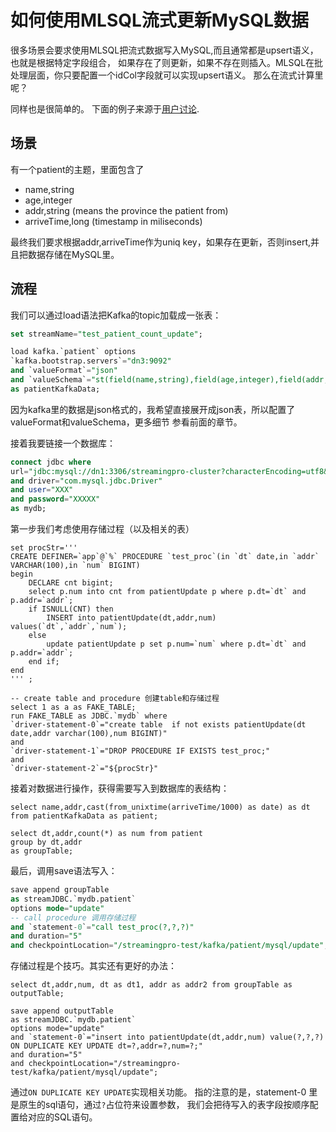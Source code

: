 # 如何使用MLSQL流式更新MySQL数据

很多场景会要求使用MLSQL把流式数据写入MySQL,而且通常都是upsert语义，也就是根据特定字段组合，
如果存在了则更新，如果不存在则插入。MLSQL在批处理层面，你只要配置一个idCol字段就可以实现upsert语义。
那么在流式计算里呢？

同样也是很简单的。 下面的例子来源于[用户讨论](https://github.com/allwefantasy/streamingpro/issues/919).

## 场景

有一个patient的主题，里面包含了

* name,string
* age,integer
* addr,string (means the province the patient from)
* arriveTime,long (timestamp in miliseconds)

最终我们要求根据addr,arriveTime作为uniq key，如果存在更新，否则insert,并且把数据存储在MySQL里。


## 流程

我们可以通过load语法把Kafka的topic加载成一张表：

```sql
set streamName="test_patient_count_update";

load kafka.`patient` options
`kafka.bootstrap.servers`="dn3:9092"
and `valueFormat`="json"
and `valueSchema`="st(field(name,string),field(age,integer),field(addr,string),field(arriveTime,string))"
as patientKafkaData;

```

因为kafka里的数据是json格式的，我希望直接展开成json表，所以配置了valueFormat和valueSchema，更多细节
参看前面的章节。

接着我要链接一个数据库：

```sql
connect jdbc where
url="jdbc:mysql://dn1:3306/streamingpro-cluster?characterEncoding=utf8&zeroDateTimeBehavior=convertToNull"
and driver="com.mysql.jdbc.Driver"
and user="XXX"
and password="XXXXX"
as mydb;

```

第一步我们考虑使用存储过程（以及相关的表）

```
set procStr='''
CREATE DEFINER=`app`@`%` PROCEDURE `test_proc`(in `dt` date,in `addr` VARCHAR(100),in `num` BIGINT)
begin 
	DECLARE cnt bigint;
	select p.num into cnt from patientUpdate p where p.dt=`dt` and p.addr=`addr`;
	if ISNULL(CNT) then 
		INSERT into patientUpdate(dt,addr,num) values(`dt`,`addr`,`num`);
	else 
		update patientUpdate p set p.num=`num` where p.dt=`dt` and p.addr=`addr`;
	end if;
end
''' ;

-- create table and procedure 创建table和存储过程
select 1 as a as FAKE_TABLE;
run FAKE_TABLE as JDBC.`mydb` where 
`driver-statement-0`="create table  if not exists patientUpdate(dt date,addr varchar(100),num BIGINT)"
and 
`driver-statement-1`="DROP PROCEDURE IF EXISTS test_proc;"
and
`driver-statement-2`="${procStr}"

```

接着对数据进行操作，获得需要写入到数据库的表结构：

```
select name,addr,cast(from_unixtime(arriveTime/1000) as date) as dt from patientKafkaData as patient;

select dt,addr,count(*) as num from patient
group by dt,addr
as groupTable;
```

最后，调用save语法写入：

```sql
save append groupTable
as streamJDBC.`mydb.patient` 
options mode="update"
-- call procedure 调用存储过程
and `statement-0`="call test_proc(?,?,?)"
and duration="5"
and checkpointLocation="/streamingpro-test/kafka/patient/mysql/update";
```

存储过程是个技巧。其实还有更好的办法：

```
select dt,addr,num, dt as dt1, addr as addr2 from groupTable as outputTable;

save append outputTable  
as streamJDBC.`mydb.patient` 
options mode="update"
and `statement-0`="insert into patientUpdate(dt,addr,num) value(?,?,?) ON DUPLICATE KEY UPDATE dt=?,addr=?,num=?;"
and duration="5"
and checkpointLocation="/streamingpro-test/kafka/patient/mysql/update";
```

通过`ON DUPLICATE KEY UPDATE`实现相关功能。 指的注意的是，statement-0 里是原生的sql语句，通过`?`占位符来设置参数，
我们会把待写入的表字段按顺序配置给对应的SQL语句。




